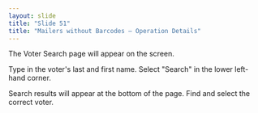 ```yaml
---
layout: slide
title: "Slide 51"
title: "Mailers without Barcodes – Operation Details"
---
```


The Voter Search page will appear on the screen.

Type in the voter's last and first name. Select "Search" in the lower left-hand corner.

Search results will appear at the bottom of the page. Find and select the correct voter.
